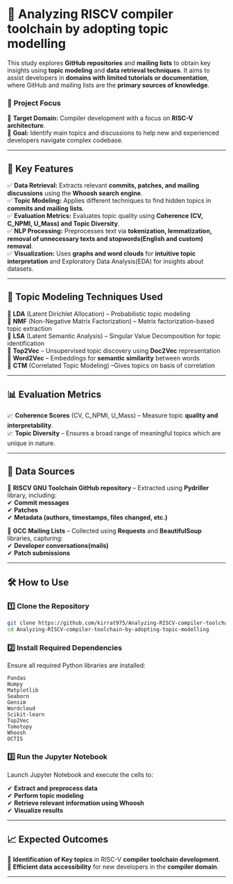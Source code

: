 
# 🚀 Analyzing RISCV compiler toolchain by adopting topic modelling 

This study explores **GitHub repositories** and **mailing lists** to obtain key insights using **topic modeling** and **data retrieval techniques**. It aims to assist developers in **domains with limited tutorials or documentation**, where GitHub and mailing lists are the **primary sources of knowledge**.  

### 🎯 **Project Focus**  
🔹 **Target Domain:** Compiler development with a focus on **RISC-V architecture**.  
🔹 **Goal:** Identify main topics and discussions to help new and experienced developers navigate complex codebase.  

---

## 🔑 **Key Features**  

✅ **Data Retrieval:** Extracts relevant **commits, patches, and mailing discussions** using the **Whoosh search engine**.  
✅ **Topic Modeling:** Applies different techniques to find hidden topics in **commits and mailing lists**.  
✅ **Evaluation Metrics:** Evaluates topic quality using **Coherence (CV, C_NPMI, U_Mass) and Topic Diversity**.  
✅ **NLP Processing:** Preprocesses text via **tokenization, lemmatization, removal of unnecessary texts and stopwords(English and custom) removal**.  
✅ **Visualization:** Uses **graphs and word clouds** for **intuitive topic interpretation** and Exploratory Data Analysis(EDA) for insights about datasets.  

---

## 🧠 **Topic Modeling Techniques Used**  

🔹 **LDA** (Latent Dirichlet Allocation) – Probabilistic topic modeling  
🔹 **NMF** (Non-Negative Matrix Factorization) – Matrix factorization-based topic extraction  
🔹 **LSA** (Latent Semantic Analysis) – Singular Value Decomposition for topic identification  
🔹 **Top2Vec** – Unsupervised topic discovery using **Doc2Vec** representation  
🔹 **Word2Vec** – Embeddings for **semantic similarity** between words  
🔹 **CTM** (Correlated Topic Modeling) –Gives topics on basis of correlation

---

## 📊 **Evaluation Metrics**  

📈 **Coherence Scores** (CV, C_NPMI, U_Mass) – Measure topic **quality and interpretability**.  
📈 **Topic Diversity** – Ensures a broad range of meaningful topics which are unique in nature.  

---

## 📂 **Data Sources**  

📌 **RISCV GNU Toolchain GitHub repository** – Extracted using **Pydriller** library, including:  
✔ **Commit messages**  
✔ **Patches**  
✔ **Metadata (authors, timestamps, files changed, etc.)**  

📌 **GCC Mailing Lists** – Collected using **Requests** and **BeautifulSoup** libraries, capturing:  
✔ **Developer conversations(mails)**  
✔ **Patch submissions**  

---

## 🛠 **How to Use**  

### 1️⃣ **Clone the Repository**  
```bash
git clone https://github.com/kirrat975/Analyzing-RISCV-compiler-toolchain-by-adopting-topic-modelling.git
cd Analyzing-RISCV-compiler-toolchain-by-adopting-topic-modelling

```

### 2️⃣ **Install Required Dependencies**  
Ensure all required Python libraries are installed:  

```
Pandas  
Numpy  
Matplotlib  
Seaborn  
Gensim  
Wordcloud  
Scikit-learn  
Top2Vec  
Tomotopy  
Whoosh  
OCTIS  
```

### 3️⃣ **Run the Jupyter Notebook**  
Launch Jupyter Notebook and execute the cells to:  

✔ **Extract and preprocess data**  
✔ **Perform topic modeling**  
✔ **Retrieve relevant information using Whoosh**  
✔ **Visualize results**  

---

## 📈 **Expected Outcomes**  

🚀 **Identification of Key topics** in RISC-V **compiler toolchain development**.  
🔎 **Efficient data accessibility** for new developers in the **compiler domain**.  

---
